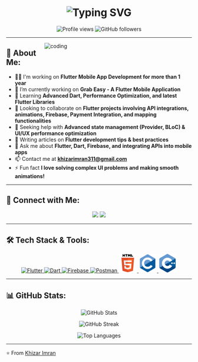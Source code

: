 <h1 align="center">
  <img src="https://readme-typing-svg.herokuapp.com?font=Fira+Code&weight=500&size=30&duration=4000&pause=1000&color=00C2FF&center=true&vCenter=true&multiline=true&width=1000&lines=Hi+%F0%9F%91%8B%2C+I'm+Khizar+Imran;Passionate+Flutter+Developer" alt="Typing SVG" />
</h1>

<p align="center">
  <img src="https://komarev.com/ghpvc/?username=khizarimran13136&label=Profile%20views&color=0e75b6&style=flat" alt="Profile views" />
  <img src="https://img.shields.io/github/followers/khizarimran13136?label=Followers" alt="GitHub followers" />
</p>

---
<img align="right" alt="coding" width="400" src="https://camo.githubusercontent.com/f439125c820c4e61a4e13c7828d6eac20021a0e408b6ec6f9e0b1b2487c8de85/68747470733a2f2f6d69726f2e6d656469756d2e636f6d2f76322f726573697a653a6669743a3832382f302a37513379765349765f7430696f4a2d5a2e676966">


## 🚀 About Me: 
- 👨‍💻 I'm working on **Flutter Mobile App Development for more than 1 year**
- 🔭 I’m currently working on **Grab Easy - A Flutter Mobile Application**
- 🌱 Learning **Advanced Dart, Performance Optimization, and latest Flutter Libraries**
- 👯 Looking to collaborate on **Flutter projects involving API integrations, animations, Firebase, Payment Integration, and mapping functionalities**
- 🤝 Seeking help with **Advanced state management (Provider, BLoC) & UI/UX performance optimization**
- 📝 Writing articles on **Flutter development tips & best practices**
- 💬 Ask me about **Flutter, Dart, Firebase, and integrating APIs into mobile apps**
- 📫 Contact me at **khizarimran311@gmail.com**
- ⚡ Fun fact **I love solving complex UI problems and making smooth animations!**

---

## 🔗 Connect with Me:
<p align="center">
<a href="https://www.linkedin.com/in/khizar-imran-337397173/" target="_blank"><img src="https://img.shields.io/badge/-LinkedIn-blue?style=for-the-badge&logo=linkedin" /></a>
<a href="mailto:khizarimran311@gmail.com"><img src="https://img.shields.io/badge/-Gmail-red?style=for-the-badge&logo=gmail&logoColor=white" /></a>
</p>

---

## 🛠️ Tech Stack & Tools:
<p align="center">
  <a href="https://flutter.dev" target="_blank"> <img src="https://www.vectorlogo.zone/logos/flutterio/flutterio-icon.svg" alt="Flutter" width="50" height="50"/> </a>
  <a href="https://dart.dev" target="_blank"> <img src="https://upload.wikimedia.org/wikipedia/commons/7/7e/Dart-logo.png" alt="Dart" width="50" height="50"/> </a>
  <a href="https://firebase.google.com/" target="_blank"> <img src="https://www.vectorlogo.zone/logos/firebase/firebase-icon.svg" alt="Firebase" width="50" height="50"/> </a>
  <a href="https://postman.com" target="_blank"> <img src="https://www.vectorlogo.zone/logos/getpostman/getpostman-icon.svg" alt="Postman" width="50" height="50"/> </a>
  <a href="https://www.w3.org/html/" target="_blank"> <img src="https://raw.githubusercontent.com/devicons/devicon/master/icons/html5/html5-original-wordmark.svg" alt="HTML" width="50" height="50"/> </a>
  <a href="https://www.cprogramming.com/" target="_blank"> <img src="https://raw.githubusercontent.com/devicons/devicon/master/icons/c/c-original.svg" alt="C" width="50" height="50"/> </a>
  <a href="https://www.w3schools.com/cpp/" target="_blank"> <img src="https://raw.githubusercontent.com/devicons/devicon/master/icons/cplusplus/cplusplus-original.svg" alt="C++" width="50" height="50"/> </a>
</p>

---

## 📊 GitHub Stats:
<p align="center">
  <img src="https://github-readme-stats.vercel.app/api?username=khizarimran13136&show_icons=true&theme=tokyonight" alt="GitHub Stats" />
</p>
<p align="center">
  <img src="https://github-readme-streak-stats.herokuapp.com/?user=khizarimran13136&theme=tokyonight" alt="GitHub Streak" />
</p>
<p align="center">
  <img src="https://github-readme-stats.vercel.app/api/top-langs?username=khizarimran13136&layout=compact&theme=tokyonight" alt="Top Languages" />
</p>

---

⭐️ From [Khizar Imran](https://github.com/khizarimran13136)
